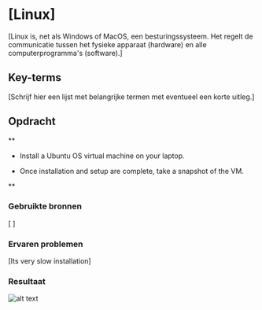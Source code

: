 # [Linux]
[Linux is, net als Windows of MacOS, een besturingssysteem. Het regelt de communicatie tussen het fysieke apparaat (hardware) en alle computerprogramma's (software).]

## Key-terms
[Schrijf hier een lijst met belangrijke termen met eventueel een korte uitleg.]

## Opdracht
**

-   Install a Ubuntu OS virtual machine on your laptop.
    
-   Once installation and setup are complete, take a snapshot of the VM.
    

**
### Gebruikte bronnen
[ ]

### Ervaren problemen
[Its very slow installation]

### Resultaat
![alt text ](https://github.com/techgrounds/cloud-6-repo-rupaliBC/issues/2#issue-1073593394)


